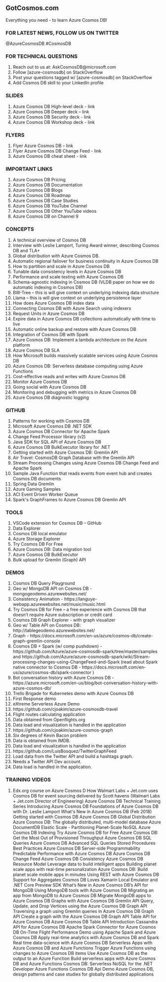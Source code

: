 ## GotCosmos.com

Everything you need - to learn Azure Cosmos DB!

### FOR LATEST NEWS, FOLLOW US ON TWITTER

@AzureCosmosDB
#CosmosDB

### FOR TECHNICAL QUESTIONS

<ol>
  <li>Reach out to us at: AskCosmosDB@microsoft.com </li>
  <li>Follow [azure-cosmosdb] on StackOverflow </li>
  <li>Post your questions tagged w/ [azure-cosmosdb] on StackOverflow </li>
  <li>Add Cosmos DB skill to your LinkedIn profile </li>
</ol>

### SLIDES

<ol>
  <li>Azure Cosmos DB High-level deck - link</li>
  <li>Azure Cosmos DB Deeper deck – link </li>
  <li>Azure Cosmos DB Security deck - link</li>
  <li>Azure Cosmos DB Workshop deck - link</li>
</ol> 

### FLYERS

<ol>
  <li>Flyer Azure Cosmos DB – link</li>
  <li>Flyer Azure Cosmos DB Change Feed - link</li>
  <li>Azure Cosmos DB cheat sheet - link</li>
</ol> 

### IMPORTANT LINKS

<ol>
  <li>Azure Cosmos DB Pricing</li>
  <li>Azure Cosmos DB Documentation</li>
  <li>Azure Cosmos DB Blogs</li>
  <li>Azure Cosmos DB Roadmap</li>
  <li>Azure Cosmos DB Case Studies</li>
  <li>Azure Cosmos DB YouTube Channel </li>
  <li>Azure Cosmos DB Other YouTube videos </li>
  <li>Azure Cosmos DB on Channel 9 </li>
</ol> 

### CONCEPTS
<ol>
  <li>A technical overview of Cosmos DB </li>
  <li>Interview with Leslie Lamport, Turing Award winner, describing Cosmos DB and TLA+  </li>
  <li>Global distribution with Azure Cosmos DB. </li>
  <li>Automatic regional failover for business continuity in Azure Cosmos DB </li>
  <li>How to partition and scale in Azure Cosmos DB </li>
  <li>Tunable data consistency levels in Azure Cosmos DB </li>
  <li>Performance and scale testing with Azure Cosmos DB </li>
  <li>Schema-agnostic indexing in Cosmos DB (VLDB paper on how we do automatic indexing in Cosmos DB) </li>
  <li>BW-Tree – this is will give context on underlying indexing data structure </li>
  <li>Llama – this is will give context on underlying persistence layer </li>
  <li>How does Azure Cosmos DB index data </li>
  <li>Connecting Cosmos DB with Azure Search using indexers </li>
  <li>Request Units in Azure Cosmos DB </li>
  <li>Expire data in Azure Cosmos DB collections automatically with time to live </li>
  <li>Automatic online backup and restore with Azure Cosmos DB </li>
  <li>Integration of Cosmos DB with Spark </li>
  <li>Azure Cosmos DB: Implement a lambda architecture on the Azure platform </li>
  <li>Azure Cosmos DB SLA </li>
  <li>How Microsoft builds massively scalable services using Azure Cosmos DB </li>
  <li>Azure Cosmos DB: Serverless database computing using Azure Functions </li>
  <li>Cost-effective reads and writes with Azure Cosmos DB </li>
  <li>Monitor Azure Cosmos DB </li>
  <li>Going social with Azure Cosmos DB </li>
  <li>Monitoring and debugging with metrics in Azure Cosmos DB </li>
  <li>Azure Cosmos DB diagnostic logging </li>
 </ol> 
 
 ### GITHUB
<ol>
  <li>Patterns for working with Cosmos DB </li>
  <li>Microsoft Azure Cosmos DB .NET SDK </li>
  <li>Azure Cosmos DB Connector for Apache Spark </li>
  <li>Change Feed Processor library (v2) </li>
  <li>Java SDK for SQL API of Azure Cosmos DB </li>
  <li>Azure Cosmos DB BulkExecutor library for .NET </li>
  <li>Getting started with Azure Cosmos DB: Gremlin API </li>
  <li>Air Travel: CosmosDB Graph Database with the Gremlin API </li>
  <li>Stream Processing Changes using Azure Cosmos DB Change Feed and Apache Spark </li>
  <li>Sample Java Function that reads events from event hub and creates Cosmos DB documents </li>
  <li>Spring Data Gremlin </li>
  <li>Azure Gaming Samples </li>
  <li>ACI Event Driven Worker Queue </li>
  <li>Spark's GraphFrames to Azure Cosmos DB Gremlin API </li>
 </ol>
 
  ### TOOLS
<ol>
  <li>VSCode extension for Cosmos DB – GitHub </li>
  <li>Data Explorer </li>
  <li>Cosmos DB local emulator </li>
  <li>Azure Storage Explorer </li>
  <li>Try Cosmos DB For Free </li>
  <li>Azure Cosmos DB: Data migration tool </li>
  <li>Azure Cosmos DB BulkExecutor </li>
  <li>Bulk upload for Gremlin (Graph) API </li>
</ol>
  
 ### DEMOS
<ol>
  <li>Cosmos DB Query Playground </li>
  <li>Geo w/ MongoDB API on Cosmos DB - mongogeodemo.azurewebsites.net/ </li>
  <li>Consistency Animation - https://languye-webapp.azurewebsites.net/music/music.html </li>
  <li>Try Cosmos DB for Free – a free experience with Cosmos DB that doesn’t require Azure subscription or credit card </li>
  <li>Cosmos DB Graph Explorer - with graph visualizer </li>
  <li>Geo w/ Table API on Cosmos DB: http://tablegeodemo.azurewebsites.net/ </li>
  <li>Graph - https://docs.microsoft.com/en-us/azure/cosmos-db/create-graph-gremlin-console </li>
  <li>Cosmos DB + Spark (w/ comp pushdown) - https://github.com/Azure/azure-cosmosdb-spark/tree/master/samples and https://github.com/Azure/azure-cosmosdb-spark/wiki/Stream-processing-changes-using-ChangeFeed-and-Spark (read about Spark native connector to Cosmos DB - https://docs.microsoft.com/en-us/azure/cosmos-db/spark-connector ) </li>
  <li>Bot conversation history with Azure Cosmos DB - https://azure.microsoft.com/en-us/blog/bot-conversation-history-with-azure-cosmos-db/ </li>
  <li>Trello Brigade for Kubernetes demo with Azure Cosmos DB</li>
  <li>First Response demo</li>
  <li>eXtreme Serverless Azure Demo</li>
  <li>https://github.com/cjoakim/azure-cosmosdb-travel</li>
  <li>Flight routes calculating application</li>
  <li>Data obtained from Openflights.org</li>
  <li>Data load and visualization is handled in the application</li>
  <li>https://github.com/cjoakim/azure-cosmos-graph</li>
  <li>Six degrees of Kevin Bacon problem</li>
  <li>Data is obtained from IMDB.</li>
  <li>Data load and visualization is handled in the application</li>
  <li>https://github.com/LuisBosquez/TwitterGraphFeed</li>
  <li>Load data from the Twitter API and build a hashtags graph.</li>
  <li>Needs a Twitter API Dev account.</li>
  <li>Data load is handled in the application.</li>
 </ol> 
 
 ### TRAINING VIDEOS
<ol>
  <li>Edx.org course on Azure Cosmos D
How Walmart Labs + Jet.com uses Cosmos DB for event sourcing delivered by Scott havens (Walmart Labs + Jet.com Director of Engineering)
Azure Cosmos DB Technical Training Series
Introducing Azure Cosmos DB
Foundations of Azure Cosmos DB with Dr. Leslie Lamport
What's New in Azure Cosmos DB (Feb 2018)
Getting started with Cosmos DB
Azure Cosmos DB Global Distribution
Azure Cosmos DB: The globally distributed, multi-model database
Azure DocumentDB Elastic Scale - Partitioning
Planet-Scale NoSQL
Azure Cosmos DB Indexing
Try Azure Cosmos DB for Free
Azure Cosmos DB: Get the Most Out of Provisioned Throughput
Azure Cosmos DB SQL Queries
Azure Cosmos DB Advanced SQL Queries
Stored Procedures Best Practices
Azure Cosmos DB Server-side Programmability
Predictable Performance with Azure Cosmos DB
Azure Cosmos DB Change Feed
Azure Cosmos DB Consistency
Azure Cosmos DB Resource Model
Leverage data to build intelligent apps
Building planet scale apps with real-time personalization
Azure Cosmos DB: Build planet scale mobile apps in minutes
Using REST with Azure Cosmos DB
Support for Aggregates
Cosmos DB Loves Xamarin
Local Emulator and .NET Core Preview SDK
What’s New in Azure Cosmos DB’s API for MongoDB
Using MongoDB tools with Azure Cosmos DB
Migrating an app from MongoDB to Azure Cosmos DB
Migrate MongoDB apps to Azure Cosmos DB
Graphs with Azure Cosmos DB Gremlin API
Query, Update, and Drop Vertices using the Azure Cosmos DB Graph API
Traversing a graph using Gremlin queries in Azure Cosmos DB Graph API
Create a graph with the Azure Cosmos DB Graph API
Table API for Azure Cosmos DB
Azure Cosmos DB Table API Introduction
Cassandra API for Azure Cosmos DB
Apache Spark Connector for Azure Cosmos DB
On-Time Flight Performance Demo using Apache Spark and Azure Cosmos DB
Apply real-time analytics with Azure Cosmos DB and Spark
Real time data-science with Azure Cosmos DB
Serverless Apps with Azure Cosmos DB and Azure Functions
Trigger Azure Functions using changes to Azure Cosmos DB items
Use Azure Cosmos DB as the output to an Azure Function
Build serverless apps with Azure Cosmos DB and Azure Functions
Cosmos DB: Serverless NoSQL for the .NET Developer
Azure Functions Cosmos DB Api Demo
Azure Cosmos DB, design patterns and case studies for globally distributed applications
 
